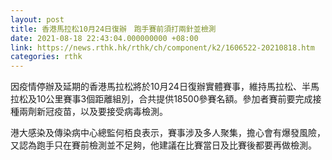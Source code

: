 ```yaml
---
layout: post
title: 香港馬拉松10月24日復辦　跑手賽前須打兩針並檢測
date: 2021-08-18 22:43:04.000000000 +08:00
link: https://news.rthk.hk/rthk/ch/component/k2/1606522-20210818.htm
categories: rthk
---
```


因疫情停辦及延期的香港馬拉松將於10月24日復辦實體賽事，維持馬拉松、半馬拉松及10公里賽事3個距離組別，合共提供18500參賽名額。參加者賽前要完成接種兩劑新冠疫苗，以及要接受病毒檢測。

港大感染及傳染病中心總監何栢良表示，賽事涉及多人聚集，擔心會有爆發風險，又認為跑手只在賽前檢測並不足夠，他建議在比賽當日及比賽後都要再做檢測。
